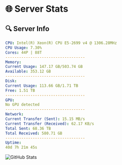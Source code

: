 # 🌐 Server Stats
## 🔍 Server Info
```yaml
CPU: Intel(R) Xeon(R) CPU E5-2699 v4 @ 1306.28MHz
CPU Usage: 7.30%
Cores: 44P | 88T
-----------------------------------
Memory:
Current Usage: 147.17 GB/503.74 GB
Available: 353.12 GB
-----------------------------------
Disk:
Current Usage: 113.66 GB/1.71 TB
Free: 1.51 TB
-----------------------------------
GPU:
No GPU detected
-----------------------------------
Network:
Current Transfer (Sent): 15.15 MB/s
Current Transfer (Received): 62.17 KB/s
Total Sent: 68.36 TB
Total Received: 580.71 GB
-----------------------------------
Uptime:
40d 7h 21m 45s
```
![GitHub Stats](https://img.shields.io/badge/Updated-2025-04-17_04:44:34-blue)